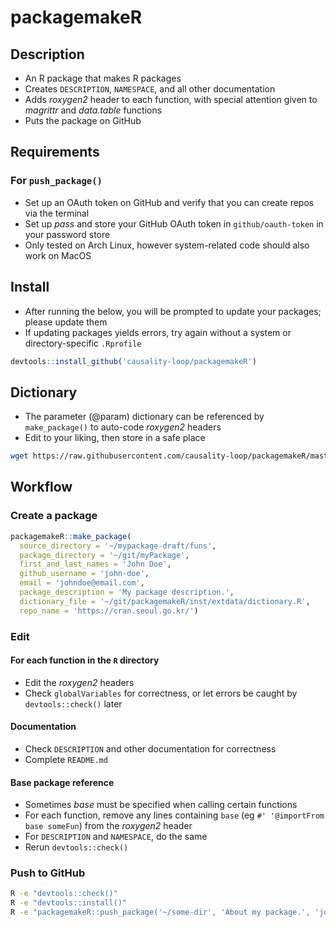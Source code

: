 # packagemakeR

## Description
- An R package that makes R packages
- Creates `DESCRIPTION`, `NAMESPACE`, and all other documentation
- Adds *roxygen2* header to each function, with special attention given to *magrittr* and *data.table* functions
- Puts the package on GitHub

## Requirements

### For `push_package()`
  - Set up an OAuth token on GitHub and verify that you can create repos via the terminal
  - Set up *pass* and store your GitHub OAuth token in `github/oauth-token` in your password store
  - Only tested on Arch Linux, however system-related code should also work on MacOS

## Install
- After running the below, you will be prompted to update your packages; please update them
- If updating packages yields errors, try again without a system or directory-specific `.Rprofile`
```r
devtools::install_github('causality-loop/packagemakeR')
```

## Dictionary
- The parameter (@param) dictionary can be referenced by `make_package()` to auto-code *roxygen2* headers
- Edit to your liking, then store in a safe place
```sh
wget https://raw.githubusercontent.com/causality-loop/packagemakeR/master/inst/extdata/dictionary.R
```

## Workflow

### Create a package
```r
packagemakeR::make_package(
  source_directory = '~/mypackage-draft/funs', 
  package_directory = '~/git/myPackage',
  first_and_last_names = 'John Doe',
  github_username = 'john-doe',
  email = 'johndoe@email.com',
  package_description = 'My package description.',
  dictionary_file = '~/git/packagemakeR/inst/extdata/dictionary.R',
  repo_name = 'https://cran.seoul.go.kr/')
```

### Edit
#### For each function in the `R` directory
- Edit the *roxygen2* headers
- Check `globalVariables` for correctness, or let errors be caught by `devtools::check()` later

#### Documentation
- Check `DESCRIPTION` and other documentation for correctness
- Complete `README.md`

#### Base package reference
- Sometimes *base* must be specified when calling certain functions
- For each function, remove any lines containing `base` (eg `#' '@importFrom base someFun`) from the *roxygen2* header
- For `DESCRIPTION` and `NAMESPACE`, do the same
- Rerun `devtools::check()`

### Push to GitHub
```sh
R -e "devtools::check()"
R -e "devtools::install()"
R -e "packagemakeR::push_package('~/some-dir', 'About my package.', 'john-doe')"
```
 
